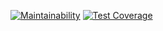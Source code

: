 [![Maintainability](https://api.codeclimate.com/v1/badges/c60c6089dc253c050e6f/maintainability)](https://codeclimate.com/github/briantical/ReactHooks/maintainability)
[![Test Coverage](https://api.codeclimate.com/v1/badges/c60c6089dc253c050e6f/test_coverage)](https://codeclimate.com/github/briantical/ReactHooks/test_coverage)
